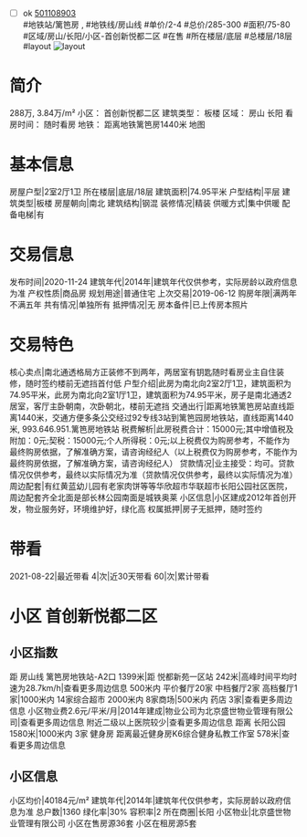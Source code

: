 - [ ] ok [501108903](https://bj.5i5j.com/ershoufang/501108903.html)  
 #地铁站/篱笆房 ,  #地铁线/房山线
#单价/2-4 #总价/285-300 #面积/75-80   #区域/房山/长阳/小区-首创新悦都二区 #在售 #所在楼层/底层 #总楼层/18层 #layout 
![layout](http://image2a.5i5j.com/bdir/layout/582704.jpg_P5.jpg) 
# 简介 
 288万,  3.84万/m² 
小区： 首创新悦都二区
建筑类型： 板楼
区域： 房山 长阳
看房时间： 随时看房
地铁： 距离地铁篱笆房1440米 地图
# 基本信息 
 房屋户型|2室2厅1卫
所在楼层|底层/18层
建筑面积|74.95平米
户型结构|平层
建筑类型|板楼
房屋朝向|南北
建筑结构|钢混
装修情况|精装
供暖方式|集中供暖
配备电梯|有
# 交易信息 
 发布时间|2020-11-24
建筑年代|2014年|建筑年代仅供参考，实际房龄以政府信息为准
产权性质|商品房
规划用途|普通住宅
上次交易|2019-06-12
购房年限|满两年不满五年
共有情况|单独所有
抵押情况|无
房本备件|已上传房本照片
# 交易特色 
 核心卖点|南北通透格局方正装修不到两年，两居室有钥匙随时看房业主自住装修，随时签约楼前无遮挡首付低
户型介绍|此房为南北向2室2厅1卫，建筑面积为74.95平米，此房为南北向2室1厅1卫，建筑面积为74.95平米，房子是南北通透2居室，客厅主卧朝南，次卧朝北，楼前无遮挡
交通出行|距离地铁篱笆房站直线距离1440米，交通方便多条公交经过92专线3站到篱笆园房地铁站，直线距离1440米, 993.646.951.篱笆房地铁站
税费解析|此房税费合计：15000元;其中增值税及附加：0元;契税：15000元;个人所得税：0元;以上税费仅为购房参考，不能作为最终购房依据，了解准确方案，请咨询经纪人（以上税费仅为购房参考，不能作为最终购房依据，了解准确方案，请咨询经纪人）
贷款情况|业主接受：均可。贷款情况仅供参考，最终以实际情况为准（贷款情况仅供参考，最终以实际情况为准）
周边配套|有红黄蓝幼儿园有老家肉饼等等华欣超市华联超市长阳公园社区医院，周边配套齐全北面是部长林公园南面是城铁奥莱
小区信息|小区建成2012年首创开发，物业服务好，环境维护好，绿化高
权属抵押|房子无抵押，随时签约
# 带看 
 2021-08-22|最近带看	 4|次|近30天带看	 60|次|累计带看
# 小区 首创新悦都二区
## 小区指数 
 距 房山线 篱笆房地铁站-A2口 1399米|距 悦都新苑一区站 242米|高峰时间平均时速为28.7km/h|查看更多周边信息
500米内 平价餐厅20家
中档餐厅2家
高档餐厅1家|1000米内 14家综合超市
2000米内 8家商场|500米内 药店 3家|查看更多周边信息
小区物业费2.6元/平米/月|2014年建成|物业公司为北京盛世物业管理有限公司|查看更多周边信息
附近二级以上医院较少|查看更多周边信息
距离 长阳公园 1580米|1000米内 3家 健身房
距离最近健身房K6综合健身私教工作室 578米|查看更多周边信息
## 小区信息 
 小区均价|40184元/m²
建筑年代|2014年|建筑年代仅供参考，实际房龄以政府信息为准
总户数|1360
绿化率|30%
容积率|2
所在商圈|长阳
小区物业|北京盛世物业管理有限公司
小区在售房源36套
小区在租房源5套
